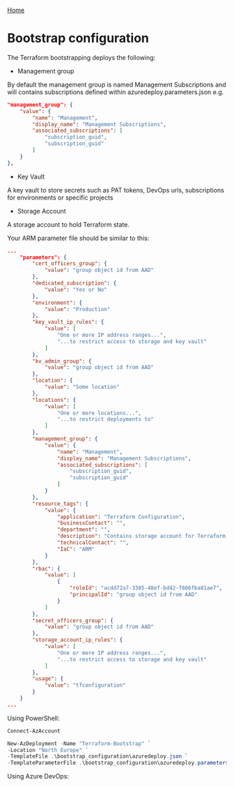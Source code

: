 [Home](https://github.com/heathen1878/Terraform/blob/main/README.md)

# Bootstrap configuration

The Terraform bootstrapping deploys the following:
- Management group

By default the management group is named Management Subscriptions and will contains subscriptions defined within azuredeploy.parameters.json e.g. 

```json
"management_group": {
    "value": {
        "name": "Management",
        "display_name": "Management Subscriptions",
        "associated_subscriptions": [
            "subscription_guid",
            "subscription_guid"
        ]
    }
},
```

- Key Vault

A key vault to store secrets such as PAT tokens, DevOps urls, subscriptions for environments or specific projects

- Storage Account

A storage account to hold Terraform state.

Your ARM parameter file should be similar to this:
```json
...
    "parameters": {
        "cert_officers_group": {
            "value": "group object id from AAD"
        },
        "dedicated_subscription": {
            "value": "Yes or No"
        },
        "environment": {
            "value": "Production"
        },
        "key_vault_ip_rules": {
            "value": [
                "One or more IP address ranges...",
                "...to restrict access to storage and key vault"
            ]
        },
        "kv_admin_group": {
            "value": "group object id from AAD"
        },
        "location": {
            "value": "Some location"
        },
        "locations": {
            "value": [
                "One or more locations...",
                "...to restrict deployments to"
            ]
        },
        "management_group": {
            "value": {
                "name": "Management",
                "display_name": "Management Subscriptions",
                "associated_subscriptions": [
                    "subscription_guid",
                    "subscription_guid"
                ]
            }
        },
        "resource_tags": {
            "value": {
                "application": "Terraform Configuration",
                "businessContact": "",
                "department": "",
                "description": "Contains storage account for Terraform Remote State, and Key Vault for bootstrapping secrets",
                "technicalContact": "",
                "IaC": "ARM"
            }
        },
        "rbac": {
            "value": [
                {
                    "roleId": "acdd72a7-3385-48ef-bd42-f606fba81ae7",
                    "principalId": "group object id from AAD"
                }
            ]
        },
        "secret_officers_group": {
            "value": "group object id from AAD"
        },
        "storage_account_ip_rules": {
            "value": [
                "One or more IP address ranges...",
                "...to restrict access to storage and key vault"
            ]
        },
        "usage": {
            "value": "tfconfiguration"
        }
    }
...
```

Using PowerShell:
```PowerShell
Connect-AzAccount

New-AzDeployment -Name "Terraform-Bootstrap" `
-Location "North Europe" `
-TemplateFile .\bootstrap_configuration\azuredeploy.json `
-TemplateParameterFile .\bootstrap_configuration\azuredeploy.parameters.json
```

Using Azure DevOps:
```yaml

```